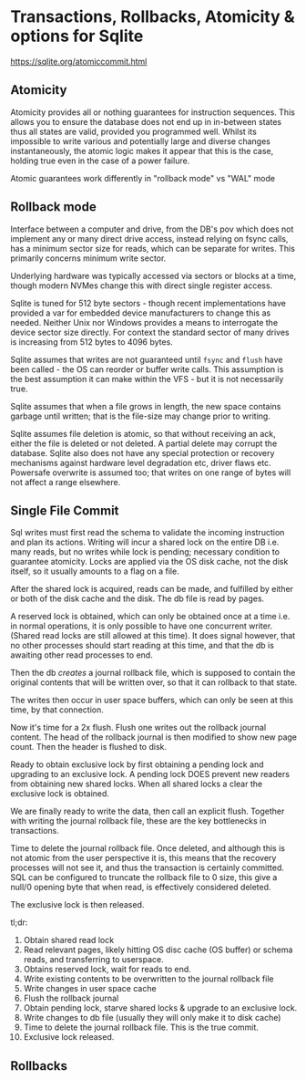 # Transactions, Rollbacks, Atomicity & options for Sqlite
https://sqlite.org/atomiccommit.html

## Atomicity

Atomicity provides all or nothing guarantees for instruction sequences. This allows you to ensure the database does not end up in in-between states thus all states are valid, provided you programmed well. Whilst its impossible to write various and potentially large and diverse changes instantaneously, the atomic logic makes it appear that this is the case, holding true even in the case of a power failure.

Atomic guarantees work differently in "rollback mode" vs "WAL" mode

## Rollback mode
Interface between a computer and drive, from the DB's pov which does not implement any or many direct drive access, instead relying on fsync calls, has a minimum sector size for reads, which can be separate for writes. This primarily concerns minimum write sector.

Underlying hardware was typically accessed via sectors or blocks at a time, though modern NVMes change this with direct single register access.

Sqlite is tuned for 512 byte sectors - though recent implementations have provided a var for embedded device manufacturers to change this as needed. Neither Unix nor Windows provides a means to interrogate the device sector size directly. For context the standard sector of many drives is increasing from 512 bytes to 4096 bytes.

Sqlite assumes that writes are not guaranteed until `fsync` and `flush` have been called - the OS can reorder or buffer write calls. This assumption is the best assumption it can make within the VFS - but it is not necessarily true.

Sqlite assumes that when a file grows in length, the new space contains garbage until written; that is the file-size may change prior to writing.

Sqlite assumes file deletion is atomic, so that without receiving an ack, either the file is deleted or not deleted. A partial delete may corrupt the database. Sqlite also does not have any special protection or recovery mechanisms against hardware level degradation etc, driver flaws etc. Powersafe overwrite is assumed too; that writes on one range of bytes will not affect a range elsewhere.

## Single File Commit

Sql writes must first read the schema to validate the incoming instruction and plan its actions. Writing will incur a shared lock on the entire DB i.e. many reads, but no writes while lock is pending; necessary condition to guarantee atomicity. Locks are applied via the OS disk cache, not the disk itself, so it usually amounts to a flag on a file.

After the shared lock is acquired, reads can be made, and fulfilled by either or both of the disk cache and the disk. The db file is read by pages.

A reserved lock is obtained, which can only be obtained once at a time i.e. in normal operations, it is only possible to have one concurrent writer. (Shared read locks are still allowed at this time). It does signal however, that no other processes should start reading at this time, and that the db is awaiting other read processes to end.

Then the db *creates* a journal rollback file, which is supposed to contain the original contents that will be written over, so that it can rollback to that state.

The writes then occur in user space buffers, which can only be seen at this time, by that connection.

Now it's time for a 2x flush. Flush one writes out the rollback journal content. The head of the rollback journal is then modified to show new page count. Then the header is flushed to disk.

Ready to obtain exclusive lock by first obtaining a pending lock and upgrading to an exclusive lock. A pending lock DOES prevent new readers from obtaining new shared locks. When all shared locks a clear the exclusive lock is obtained.

We are finally ready to write the data, then call an explicit flush. Together with writing the journal rollback file, these are the key bottlenecks in transactions.

Time to delete the journal rollback file. Once deleted, and although this is not atomic from the user perspective it is, this means that the recovery processes will not see it, and thus the transaction is certainly committed. SQL can be configured to truncate the rollback file to 0 size, this give a null/0 opening byte that when read, is effectively considered deleted.

The exclusive lock is then released.

tl;dr:
1. Obtain shared read lock
2. Read relevant pages, likely hitting OS disc cache (OS buffer) or schema reads, and transferring to userspace.
3. Obtains reserved lock, wait for reads to end.
4. Write existing contents to be overwritten to the journal rollback file
5. Write changes in user space cache
6. Flush the rollback journal
7. Obtain pending lock, starve shared locks & upgrade to an exclusive lock.
8. Write changes to db file (usually they will only make it to disk cache)
9. Time to delete the journal rollback file. This is the true commit.
10. Exclusive lock released.

## Rollbacks
